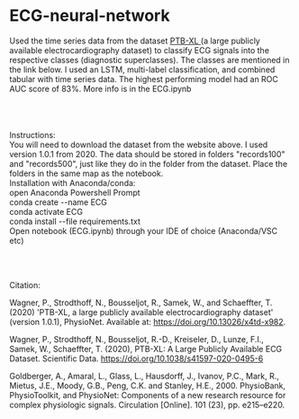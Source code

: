 # ECG-neural-network
 
Used the time series data from the dataset <a href="https://physionet.org/content/ptb-xl/1.0.1/"> PTB-XL </a> (a large publicly available electrocardiography dataset) to classify ECG signals into the respective classes (diagnostic superclasses). The classes are mentioned in the link below. I used an LSTM, multi-label classification, and combined tabular with time series data. The highest performing model had an ROC AUC score of 83%. More info is in the ECG.ipynb <br> <br>

<br>
<br>
Instructions:
<br>
You will need to download the dataset from the website above. I used version 1.0.1 from 2020. The data should be stored in folders "records100" and "records500", just like they do in the folder from the dataset. Place the folders in the same map as the notebook.

<br>
Installation with Anaconda/conda: <br>
open Anaconda Powershell Prompt <br>
conda create --name ECG <br>
conda activate ECG <br>
conda install --file requirements.txt <br>
Open notebook (ECG.ipynb) through your IDE of choice (Anaconda/VSC etc)


<br> <br>


Citation: <br>

Wagner, P., Strodthoff, N., Bousseljot, R., Samek, W., and Schaeffter, T. (2020) 'PTB-XL, a large publicly available electrocardiography dataset' (version 1.0.1), PhysioNet. Available at: https://doi.org/10.13026/x4td-x982.

Wagner, P., Strodthoff, N., Bousseljot, R.-D., Kreiseler, D., Lunze, F.I., Samek, W., Schaeffter, T. (2020), PTB-XL: A Large Publicly Available ECG Dataset. Scientific Data. https://doi.org/10.1038/s41597-020-0495-6

Goldberger, A., Amaral, L., Glass, L., Hausdorff, J., Ivanov, P.C., Mark, R., Mietus, J.E., Moody, G.B., Peng, C.K. and Stanley, H.E., 2000. PhysioBank, PhysioToolkit, and PhysioNet: Components of a new research resource for complex physiologic signals. Circulation [Online]. 101 (23), pp. e215–e220.
